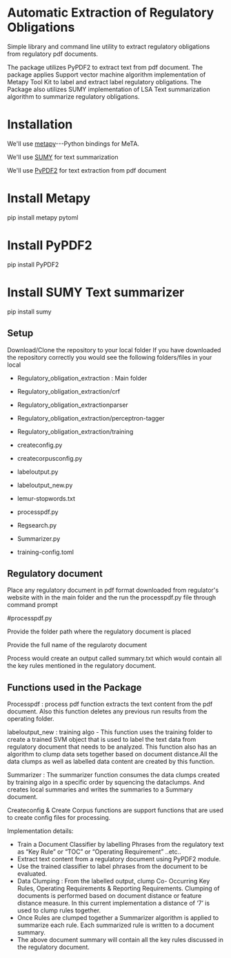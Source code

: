 # Automatic Extraction of Regulatory Obligations

Simple library and command line utility to extract regulatory obligations from regulatory pdf documents.

The package utilizes PyPDF2 to extract text from pdf document. The package applies Support vector machine algorithm implementation of Metapy Tool Kit to label and extract label regulatory obligations.
The Package also utilizes SUMY implementation of LSA Text summarization algorithm to summarize regulatory obligations.



# Installation


We'll use [metapy](https://github.com/meta-toolkit/metapy)---Python bindings for MeTA. 


We'll use [SUMY](https://github.com/miso-belica/sumy) for text summarization

We'll use [PyPDF2](https://github.com/mstamy2/PyPDF2) for text extraction from pdf document

# Install Metapy

pip install metapy pytoml

# Install PyPDF2

pip install PyPDF2

# Install SUMY Text summarizer

pip install sumy

## Setup
Download/Clone the repository to your local folder
If you have downloaded the repository correctly you would see the following folders/files in your local

- Regulatory_obligation_extraction : Main folder

- Regulatory_obligation_extraction/crf

- Regulatory_obligation_extractionparser

- Regulatory_obligation_extraction/perceptron-tagger

- Regulatory_obligation_extraction/training

- createconfig.py

- createcorpusconfig.py

- labeloutput.py

- labeloutput_new.py

- lemur-stopwords.txt

- processpdf.py

- Regsearch.py

- Summarizer.py

- training-config.toml

## Regulatory document
Place any regulatory document in pdf format downloaded from regulator's website with in the main folder and the run the processpdf.py file through command prompt

#processpdf.py

Provide the folder path where the regulatory document is placed

Provide the full name of the regularoty document

Process would create an output called summary.txt which would contain all the key rules mentioned in the regulatory document.

## Functions used in the Package

Processpdf : process pdf function extracts the text content from the pdf document. Also this function deletes any previous run results from the operating folder.

labeloutput_new : training algo - This function uses the training folder to create a trained SVM object that is used to label the text data from regulatory document that needs to be analyzed. This function also has an algorithm to clump data sets together based on document distance.All the data clumps as well as labelled data content are created by this function.

Summarizer : The summarizer function consumes the data clumps created by training algo in a specific order by squencing the dataclumps.
And creates local summaries and writes the summaries to a Summary document.

Createconfig & Create Corpus functions are support functions that are used to create config files for processing.

Implementation details:

- Train a Document Classifier by labelling Phrases from the regulatory text as “Key Rule” or “TOC” or “Operating Requirement” ..etc..
- Extract text content from a regulatory document using PyPDF2 module.
- Use the trained classifier to label phrases from the document to be evaluated.
- Data Clumping : From the labelled output, clump Co- Occurring Key Rules, Operating Requirements & Reporting Requirements. 
Clumping of documents is performed based on document distance or feature distance measure.  In this current implementation a distance of ‘7’ is used to clump rules together.
- Once Rules are clumped together a Summarizer algorithm is applied to summarize each rule. Each summarized rule is written to a document summary.
- The above document summary will contain all the key rules discussed in the regulatory document.

